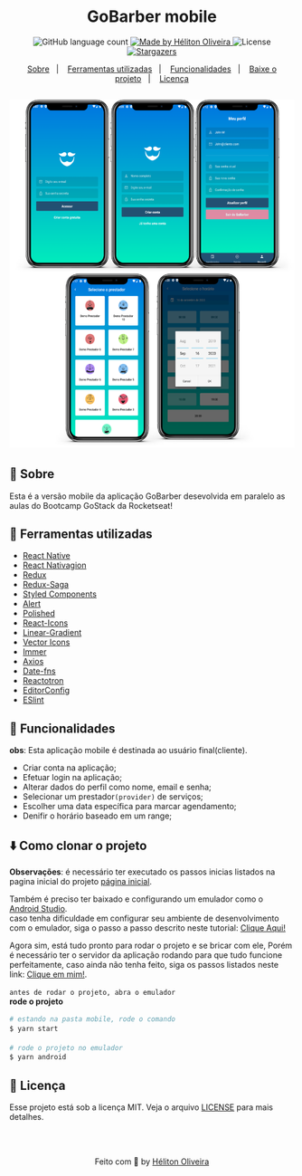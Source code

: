 <h1 align="center">GoBarber mobile</h1>

<p align="center">
  <img alt="GitHub language count" src="https://img.shields.io/github/languages/count/heliton1988/gobarber?color=%23205072">

  <a href="https://www.linkedin.com/in/helitonoliveira/">
    <img alt="Made by Héliton Oliveira" src="https://img.shields.io/badge/made%20by-Héliton Oliveira-%23205072">
  </a>

  <img alt="License" src="https://img.shields.io/badge/license-MIT-%23205072">

  <a href="https://github.com/heliton1988/gobarber/stargazers">
    <img alt="Stargazers" src="https://img.shields.io/github/stars/heliton1988/gobarber?style=social">
  </a>
</p>

<p align="center">
  <a href="#rocket-sobre">Sobre</a>&nbsp;&nbsp;&nbsp;|&nbsp;&nbsp;&nbsp;
  <a href="#wrench-ferramentas-utilizadas">Ferramentas utilizadas</a>&nbsp;&nbsp;&nbsp;|&nbsp;&nbsp;&nbsp;
  <a href="#dizzy-funcionalidades">Funcionalidades</a>&nbsp;&nbsp;&nbsp;|&nbsp;&nbsp;&nbsp;
  <a href="#arrowdown-como-clonar-o-projeto">Baixe o projeto</a>&nbsp;&nbsp;&nbsp;|&nbsp;&nbsp;&nbsp;
  <a href="#memo-licença">Licença</a>
</p>

<h2>
  <img src="./.github/banner.png" />
</h2>

## :memo: Sobre

Esta é a versão mobile da aplicação GoBarber desevolvida em paralelo as aulas do Bootcamp GoStack da Rocketseat!

## :wrench: Ferramentas utilizadas

- [React Native](https://reactnative.dev/)
- [React Nativagion](https://reactnavigation.org/docs/hello-react-navigation/)
- [Redux](https://redux.js.org/)
- [Redux-Saga](https://redux-saga.js.org/)
- [Styled Components](https://styled-components.com/)
- [Alert](https://reactnative.dev/docs/alert#docsNav)
- [Polished](https://polished.js.org/)
- [React-Icons](https://react-icons.github.io/react-icons/)
- [Linear-Gradient](https://github.com/react-native-community/react-native-linear-gradient)
- [Vector Icons](https://oblador.github.io/react-native-vector-icons/)
- [Immer](https://immerjs.github.io/immer/docs/introduction)
- [Axios](https://github.com/axios/axios)
- [Date-fns](https://date-fns.org/)
- [Reactotron](https://github.com/infinitered/reactotron)
- [EditorConfig](https://editorconfig.org/)
- [ESlint](https://eslint.org/)

## :dizzy: Funcionalidades

**obs**: Esta aplicação mobile é destinada ao usuário final(cliente).
- Criar conta na aplicação;
- Efetuar login na aplicação;
- Alterar dados do perfil como nome, email e senha;
- Selecionar um prestador`(provider)` de serviços;
- Escolher uma data específica para marcar agendamento;
- Denifir o horário baseado em um range;

## :arrow_down: Como clonar o projeto

**Observações**: é necessário ter executado os passos inicias listados na pagina inicial do projeto [página inicial](https://github.com/heliton1988/gobarber).<br />

Também é preciso ter baixado e configurando um emulador como o [Android Studio](https://developer.android.com/studio).<br />
caso tenha dificuldade em configurar seu ambiente de desenvolvimento com o emulador, siga o passo a passo descrito neste tutorial: [Clique Aqui!](https://react-native.rocketseat.dev/android/emulador) <br />

Agora sim, está tudo pronto para rodar o projeto e se bricar com ele, Porém é necessário ter o servidor da aplicação rodando para que tudo funcione perfeitamente, caso ainda não tenha feito, siga os passos listados neste link: [Clique em mim!](https://github.com/heliton1988/gobarber/tree/master/backend).<br />

`antes de rodar o projeto, abra o emulador` <br />
**rode o projeto**<br />

```bash
# estando na pasta mobile, rode o comando
$ yarn start

# rode o projeto no emulador
$ yarn android
```

## :memo: Licença

Esse projeto está sob a licença MIT. Veja o arquivo [LICENSE](https://github.com/heliton1988/gobarber/blob/master/LICENSE) para mais detalhes.

<br /><br />

<p align="center">Feito com 💚 by <a href="https://www.linkedin.com/in/helitonoliveira/" target="_blank">Héliton Oliveira</a></p>
